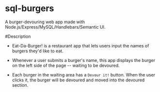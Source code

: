 # sql-burgers

A burger-devouring web app made with Node.js/Express/MySQL/Handlebars/Semantic UI.

#Description

- Eat-Da-Burger! is a restaurant app that lets users input the names of burgers they'd like to eat.

- Whenever a user submits a burger's name, this app displays the burger on the left side of the page -- waiting to be devoured.

- Each burger in the waiting area has a `Devour it!` button. When the user clicks it, the burger will be devoured and moved into the devoured section.
